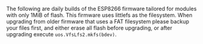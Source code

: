The following are daily builds of the ESP8266 firmware tailored for modules with
only 1MiB of flash.  This firmware uses littlefs as the filesystem.
When upgrading from older firmware that uses a FAT filesystem please backup your files
first, and either erase all flash before upgrading, or after upgrading execute
`uos.VfsLfs2.mkfs(bdev)`.
